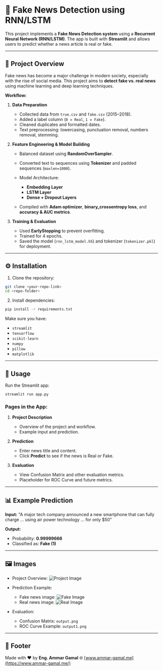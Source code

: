 # 📰 Fake News Detection using RNN/LSTM

This project implements a **Fake News Detection system** using a **Recurrent Neural Network (RNN/LSTM)**. The app is built with **Streamlit** and allows users to predict whether a news article is real or fake.

---

## 📌 Project Overview

Fake news has become a major challenge in modern society, especially with the rise of social media.
This project aims to **detect fake vs. real news** using machine learning and deep learning techniques.

**Workflow:**

1. **Data Preparation**

   * Collected data from `true.csv` and `fake.csv` (2015–2018).
   * Added a label column (`0 = Real`, `1 = Fake`).
   * Cleaned duplicates and formatted dates.
   * Text preprocessing: lowercasing, punctuation removal, numbers removal, stemming.

2. **Feature Engineering & Model Building**

   * Balanced dataset using **RandomOverSampler**.
   * Converted text to sequences using **Tokenizer** and padded sequences (`maxlen=1000`).
   * Model Architecture:

     * **Embedding Layer**
     * **LSTM Layer**
     * **Dense + Dropout Layers**
   * Compiled with **Adam optimizer**, **binary\_crossentropy loss**, and **accuracy & AUC metrics**.

3. **Training & Evaluation**

   * Used **EarlyStopping** to prevent overfitting.
   * Trained for 4 epochs.
   * Saved the model (`rnn_lstm_model.h5`) and tokenizer (`tokenizer.pkl`) for deployment.

---

## ⚙️ Installation

1. Clone the repository:

```bash
git clone <your-repo-link>
cd <repo-folder>
```

2. Install dependencies:

```bash
pip install -r requirements.txt
```

Make sure you have:

* `streamlit`
* `tensorflow`
* `scikit-learn`
* `numpy`
* `pillow`
* `matplotlib`

---

## 🚀 Usage

Run the Streamlit app:

```bash
streamlit run app.py
```

### Pages in the App:

1. **Project Description**

   * Overview of the project and workflow.
   * Example input and prediction.
2. **Prediction**

   * Enter news title and content.
   * Click **Predict** to see if the news is Real or Fake.
3. **Evaluation**

   * View Confusion Matrix and other evaluation metrics.
   * Placeholder for ROC Curve and future metrics.

---

## 📊 Example Prediction

**Input:**
"A major tech company announced a new smartphone that can fully charge ... using air power technology ... for only \$50"

**Output:**

* Probability: **0.99999666**
* Classified as: **Fake (1)**

---

## 🖼 Images

* Project Overview:
  ![Project Image](https://images.theconversation.com/files/284418/original/file-20190717-173334-1b9vdud.jpg?ixlib=rb-4.1.0\&rect=0%2C0%2C6490%2C3957\&q=20\&auto=format\&w=320\&fit=clip\&dpr=2\&usm=12\&cs=strip)

* Prediction Example:

  * Fake news image:
    ![Fake Image](https://storage.googleapis.com/kaggle-datasets-images/7266777/11589020/9692fbe0ea1b4822642af9ddb863643d/dataset-cover.jpg?t=2025-04-27-14-59-53)
  * Real news image:
    ![Real Image](https://bucket.zammit.shop/active-storage/8zbwc6g7a0zabdedjkgxabe04bmw)

* Evaluation:

  * Confusion Matrix: `output.png`
  * ROC Curve Example: `output1.png`

---

## 📝 Footer

Made with ❤️ by **Eng. Ammar Gamal**
🌐 [www.ammar-gamal.me](https://www.ammar-gamal.me/)
